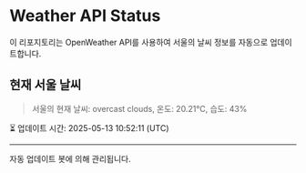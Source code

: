 
# Weather API Status

이 리포지토리는 OpenWeather API를 사용하여 서울의 날씨 정보를 자동으로 업데이트합니다.

## 현재 서울 날씨
> 서울의 현재 날씨: overcast clouds, 온도: 20.21°C, 습도: 43%

⏳ 업데이트 시간: 2025-05-13 10:52:11 (UTC)

---
자동 업데이트 봇에 의해 관리됩니다.
